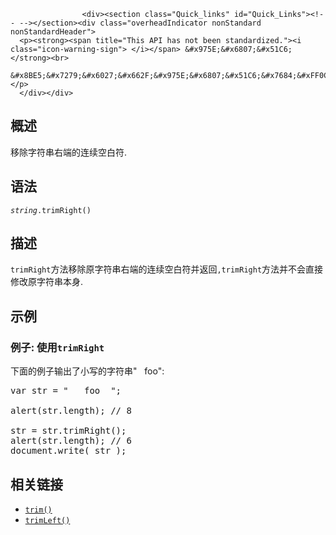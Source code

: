 
                
                  
                    <div><section class="Quick_links" id="Quick_Links"><!-- --></section><div class="overheadIndicator nonStandard nonStandardHeader"> 
      <p><strong><span title="This API has not been standardized."><i class="icon-warning-sign"> </i></span> &#x975E;&#x6807;&#x51C6;</strong><br> 
      &#x8BE5;&#x7279;&#x6027;&#x662F;&#x975E;&#x6807;&#x51C6;&#x7684;&#xFF0C;&#x8BF7;&#x5C3D;&#x91CF;&#x4E0D;&#x8981;&#x5728;&#x751F;&#x4EA7;&#x73AF;&#x5883;&#x4E2D;&#x4F7F;&#x7528;&#x5B83;&#xFF01;</p> 
      </div></div>

<h2 id="Summary" name="Summary">&#x6982;&#x8FF0;</h2>

<p>&#x79FB;&#x9664;&#x5B57;&#x7B26;&#x4E32;&#x53F3;&#x7AEF;&#x7684;&#x8FDE;&#x7EED;&#x7A7A;&#x767D;&#x7B26;.</p>

<h2 id="Syntax" name="Syntax">&#x8BED;&#x6CD5;</h2>

<pre class="syntaxbox"><code><var>string</var>.trimRight()</code></pre>

<h2 id="Description" name="Description">&#x63CF;&#x8FF0;</h2>

<p><code>trimRight</code>&#x65B9;&#x6CD5;&#x79FB;&#x9664;&#x539F;&#x5B57;&#x7B26;&#x4E32;&#x53F3;&#x7AEF;&#x7684;&#x8FDE;&#x7EED;&#x7A7A;&#x767D;&#x7B26;&#x5E76;&#x8FD4;&#x56DE;<code>,</code><code>trimRight</code>&#x65B9;&#x6CD5;&#x5E76;&#x4E0D;&#x4F1A;&#x76F4;&#x63A5;&#x4FEE;&#x6539;&#x539F;&#x5B57;&#x7B26;&#x4E32;&#x672C;&#x8EAB;.</p>

<h2 id="Examples" name="Examples">&#x793A;&#x4F8B;</h2>

<h3 id=".E4.BE.8B.E5.AD.90.3A_.E4.BD.BF.E7.94.A8trimRight">&#x4F8B;&#x5B50;: &#x4F7F;&#x7528;<code>trimRight</code></h3>

<p>&#x4E0B;&#x9762;&#x7684;&#x4F8B;&#x5B50;&#x8F93;&#x51FA;&#x4E86;&#x5C0F;&#x5199;&#x7684;&#x5B57;&#x7B26;&#x4E32;&quot;&#xA0;&#xA0; foo&quot;:</p>

<pre class="brush:js;highlight:[5]">var str = &quot;   foo  &quot;;

alert(str.length); // 8

str = str.trimRight();
alert(str.length); // 6
document.write( str );
</pre>

<h2 id="See_also" name="See_also">&#x76F8;&#x5173;&#x94FE;&#x63A5;</h2>

<ul>
 <li><a href="/zh-CN/docs/JavaScript/Reference/Global_Objects/String/trim" title="JavaScript/Reference/Global Objects/String/trim"><code>trim()</code></a></li>
 <li><a href="/zh-CN/docs/JavaScript/Reference/Global_Objects/String/trimLeft" title="JavaScript/Reference/Global Objects/String/trimLeft"><code>trimLeft()</code></a></li>
</ul>
                  
                
              